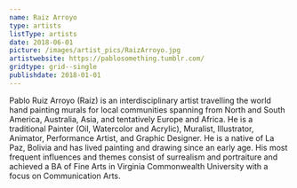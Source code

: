 ```yaml
---
name: Raiz Arroyo
type: artists
listType: artists
date: 2018-06-01
picture: /images/artist_pics/RaizArroyo.jpg
artistwebsite: https://pablosomething.tumblr.com/
gridtype: grid--single
publishdate: 2018-01-01
---
```


Pablo Ruiz Arroyo (Raíz) is an interdisciplinary artist travelling the world hand painting murals for local communities spanning from North and South America, Australia, Asia, and tentatively Europe and Africa. He is a traditional Painter (Oil, Watercolor and Acrylic), Muralist, Illustrator, Animator, Performance Artist, and Graphic Designer. He is a native of La Paz, Bolivia and has lived painting and drawing since an early age. His most frequent influences and themes consist of surrealism and portraiture and achieved a BA of Fine Arts in Virginia Commonwealth University with a focus on Communication Arts.
